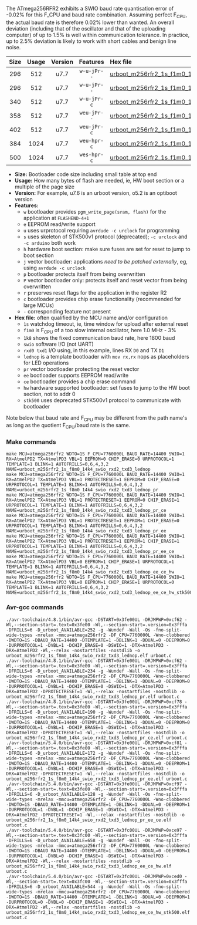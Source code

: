 The ATmega256RFR2 exhibits a SWIO baud rate quantisation error of -0.02% for this F_CPU and baud rate combination. Assuming perfect F<sub>CPU</sub>, the actual baud rate is therefore 0.02% lower than wanted. An overall deviation (including that of the oscillator and that of the uploading computer) of up to 1.5% is well within communication tolerance. In practice, up to 2.5% deviation is likely to work with short cables and benign line noise.

|Size|Usage|Version|Features|Hex file|
|:-:|:-:|:-:|:-:|:--|
|296|512|u7.7|`w-u-jPr--`|[urboot_m256rfr2_1s_f1m0_1k8_swio_rxd2_txd3_lednop.hex](https://raw.githubusercontent.com/stefanrueger/urboot.hex/main/mcus/atmega256rfr2/watchdog_1_s/internal_oscillator-3%/+1m000000_hz/+++1k8_baud/uart1_rxd2_txd3/lednop/urboot_m256rfr2_1s_f1m0_1k8_swio_rxd2_txd3_lednop.hex)|
|296|512|u7.7|`w-u-jPr--`|[urboot_m256rfr2_1s_f1m0_1k8_swio_rxd2_txd3_lednop_pr.hex](https://raw.githubusercontent.com/stefanrueger/urboot.hex/main/mcus/atmega256rfr2/watchdog_1_s/internal_oscillator-3%/+1m000000_hz/+++1k8_baud/uart1_rxd2_txd3/lednop/urboot_m256rfr2_1s_f1m0_1k8_swio_rxd2_txd3_lednop_pr.hex)|
|340|512|u7.7|`w-u-jPr-c`|[urboot_m256rfr2_1s_f1m0_1k8_swio_rxd2_txd3_lednop_pr_ce.hex](https://raw.githubusercontent.com/stefanrueger/urboot.hex/main/mcus/atmega256rfr2/watchdog_1_s/internal_oscillator-3%/+1m000000_hz/+++1k8_baud/uart1_rxd2_txd3/lednop/urboot_m256rfr2_1s_f1m0_1k8_swio_rxd2_txd3_lednop_pr_ce.hex)|
|358|512|u7.7|`weu-jPr--`|[urboot_m256rfr2_1s_f1m0_1k8_swio_rxd2_txd3_lednop_pr_ee.hex](https://raw.githubusercontent.com/stefanrueger/urboot.hex/main/mcus/atmega256rfr2/watchdog_1_s/internal_oscillator-3%/+1m000000_hz/+++1k8_baud/uart1_rxd2_txd3/lednop/urboot_m256rfr2_1s_f1m0_1k8_swio_rxd2_txd3_lednop_pr_ee.hex)|
|402|512|u7.7|`weu-jPr-c`|[urboot_m256rfr2_1s_f1m0_1k8_swio_rxd2_txd3_lednop_pr_ee_ce.hex](https://raw.githubusercontent.com/stefanrueger/urboot.hex/main/mcus/atmega256rfr2/watchdog_1_s/internal_oscillator-3%/+1m000000_hz/+++1k8_baud/uart1_rxd2_txd3/lednop/urboot_m256rfr2_1s_f1m0_1k8_swio_rxd2_txd3_lednop_pr_ee_ce.hex)|
|384|1024|u7.7|`weu-hpr-c`|[urboot_m256rfr2_1s_f1m0_1k8_swio_rxd2_txd3_lednop_ee_ce_hw.hex](https://raw.githubusercontent.com/stefanrueger/urboot.hex/main/mcus/atmega256rfr2/watchdog_1_s/internal_oscillator-3%/+1m000000_hz/+++1k8_baud/uart1_rxd2_txd3/lednop/urboot_m256rfr2_1s_f1m0_1k8_swio_rxd2_txd3_lednop_ee_ce_hw.hex)|
|500|1024|u7.7|`wes-hpr-c`|[urboot_m256rfr2_1s_f1m0_1k8_swio_rxd2_txd3_lednop_ee_ce_hw_stk500.hex](https://raw.githubusercontent.com/stefanrueger/urboot.hex/main/mcus/atmega256rfr2/watchdog_1_s/internal_oscillator-3%/+1m000000_hz/+++1k8_baud/uart1_rxd2_txd3/lednop/urboot_m256rfr2_1s_f1m0_1k8_swio_rxd2_txd3_lednop_ee_ce_hw_stk500.hex)|

- **Size:** Bootloader code size including small table at top end
- **Usage:** How many bytes of flash are needed, ie, HW boot section or a multiple of the page size
- **Version:** For example, u7.6 is an urboot version, o5.2 is an optiboot version
- **Features:**
  + `w` bootloader provides `pgm_write_page(sram, flash)` for the application at `FLASHEND-4+1`
  + `e` EEPROM read/write support
  + `u` uses urprotocol requiring `avrdude -c urclock` for programming
  + `s` uses skeleton of STK500v1 protocol (deprecated); `-c urclock` and `-c arduino` both work
  + `h` hardware boot section: make sure fuses are set for reset to jump to boot section
  + `j` vector bootloader: applications *need to be patched externally*, eg, using `avrdude -c urclock`
  + `p` bootloader protects itself from being overwritten
  + `P` vector bootloader only: protects itself and reset vector from being overwritten
  + `r` preserves reset flags for the application in the register R2
  + `c` bootloader provides chip erase functionality (recommended for large MCUs)
  + `-` corresponding feature not present
- **Hex file:** often qualified by the MCU name and/or configuration
  + `1s` watchdog timeout, ie, time window for upload after external reset
  + `f1m0` is F<sub>CPU</sub> of a too slow internal oscillator, here 1.0 MHz - 3%
  + `1k8` shows the fixed communication baud rate, here 1800 baud
  + `swio` software I/O (not UART)
  + `rxd0 txd1` I/O using, in this example, lines RX `D0` and TX `D1`
  + `lednop` is a template bootloader with `mov rx,rx` nops as placeholders for LED operations
  + `pr` vector bootloader protecting the reset vector
  + `ee` bootloader supports EEPROM read/write
  + `ce` bootloader provides a chip erase command
  + `hw` hardware supported bootloader: set fuses to jump to the HW boot section, not to addr 0
  + `stk500` uses deprecated STK500v1 protocol to communicate with bootloader


Note below that baud rate and F<sub>CPU</sub> may be different from the path name's as long as the quotient F<sub>CPU</sub>/baud rate is the same.

### Make commands
```
make MCU=atmega256rfr2 WDTO=1S F_CPU=7760000L BAUD_RATE=14400 SWIO=1 RX=AtmelPD2 TX=AtmelPD3 VBL=1 EEPROM=0 CHIP_ERASE=0 URPROTOCOL=1 TEMPLATE=1 BLINK=1 AUTOFRILLS=0,6,4,3,2 NAME=urboot_m256rfr2_1s_f8m0_14k4_swio_rxd2_txd3_lednop
make MCU=atmega256rfr2 WDTO=1S F_CPU=7760000L BAUD_RATE=14400 SWIO=1 RX=AtmelPD2 TX=AtmelPD3 VBL=1 PROTECTRESET=1 EEPROM=0 CHIP_ERASE=0 URPROTOCOL=1 TEMPLATE=1 BLINK=1 AUTOFRILLS=0,6,4,3,2 NAME=urboot_m256rfr2_1s_f8m0_14k4_swio_rxd2_txd3_lednop_pr
make MCU=atmega256rfr2 WDTO=1S F_CPU=7760000L BAUD_RATE=14400 SWIO=1 RX=AtmelPD2 TX=AtmelPD3 VBL=1 PROTECTRESET=1 EEPROM=0 CHIP_ERASE=1 URPROTOCOL=1 TEMPLATE=1 BLINK=1 AUTOFRILLS=0,6,4,3,2 NAME=urboot_m256rfr2_1s_f8m0_14k4_swio_rxd2_txd3_lednop_pr_ce
make MCU=atmega256rfr2 WDTO=1S F_CPU=7760000L BAUD_RATE=14400 SWIO=1 RX=AtmelPD2 TX=AtmelPD3 VBL=1 PROTECTRESET=1 EEPROM=1 CHIP_ERASE=0 URPROTOCOL=1 TEMPLATE=1 BLINK=1 AUTOFRILLS=0,6,4,3,2 NAME=urboot_m256rfr2_1s_f8m0_14k4_swio_rxd2_txd3_lednop_pr_ee
make MCU=atmega256rfr2 WDTO=1S F_CPU=7760000L BAUD_RATE=14400 SWIO=1 RX=AtmelPD2 TX=AtmelPD3 VBL=1 PROTECTRESET=1 EEPROM=1 CHIP_ERASE=1 URPROTOCOL=1 TEMPLATE=1 BLINK=1 AUTOFRILLS=0,6,4,3,2 NAME=urboot_m256rfr2_1s_f8m0_14k4_swio_rxd2_txd3_lednop_pr_ee_ce
make MCU=atmega256rfr2 WDTO=1S F_CPU=7760000L BAUD_RATE=14400 SWIO=1 RX=AtmelPD2 TX=AtmelPD3 VBL=0 EEPROM=1 CHIP_ERASE=1 URPROTOCOL=1 TEMPLATE=1 BLINK=1 AUTOFRILLS=0,6,4,3,2 NAME=urboot_m256rfr2_1s_f8m0_14k4_swio_rxd2_txd3_lednop_ee_ce_hw
make MCU=atmega256rfr2 WDTO=1S F_CPU=7760000L BAUD_RATE=14400 SWIO=1 RX=AtmelPD2 TX=AtmelPD3 VBL=0 EEPROM=1 CHIP_ERASE=1 URPROTOCOL=0 TEMPLATE=1 BLINK=1 AUTOFRILLS=0,6,4,3,2 NAME=urboot_m256rfr2_1s_f8m0_14k4_swio_rxd2_txd3_lednop_ee_ce_hw_stk500
```

### Avr-gcc commands
```
./avr-toolchain/4.8.1/bin/avr-gcc -DSTART=0x3fe00UL -DRJMPWP=0xcf62 -Wl,--section-start=.text=0x3fe00 -Wl,--section-start=.version=0x3fffa -DFRILLS=6 -D_urboot_AVAILABLE=252 -g -Wundef -Wall -Os -fno-split-wide-types -mrelax -mmcu=atmega256rfr2 -DF_CPU=7760000L -Wno-clobbered -DWDTO=1S -DBAUD_RATE=14400 -DTEMPLATE=1 -DBLINK=1 -DDUAL=0 -DEEPROM=0 -DURPROTOCOL=1 -DVBL=1 -DCHIP_ERASE=0 -DSWIO=1 -DTX=AtmelPD3 -DRX=AtmelPD2 -Wl,--relax -nostartfiles -nostdlib -o urboot_m256rfr2_1s_f8m0_14k4_swio_rxd2_txd3_lednop.elf urboot.c
./avr-toolchain/4.8.1/bin/avr-gcc -DSTART=0x3fe00UL -DRJMPWP=0xcf62 -Wl,--section-start=.text=0x3fe00 -Wl,--section-start=.version=0x3fffa -DFRILLS=6 -D_urboot_AVAILABLE=234 -g -Wundef -Wall -Os -fno-split-wide-types -mrelax -mmcu=atmega256rfr2 -DF_CPU=7760000L -Wno-clobbered -DWDTO=1S -DBAUD_RATE=14400 -DTEMPLATE=1 -DBLINK=1 -DDUAL=0 -DEEPROM=0 -DURPROTOCOL=1 -DVBL=1 -DCHIP_ERASE=0 -DSWIO=1 -DTX=AtmelPD3 -DRX=AtmelPD2 -DPROTECTRESET=1 -Wl,--relax -nostartfiles -nostdlib -o urboot_m256rfr2_1s_f8m0_14k4_swio_rxd2_txd3_lednop_pr.elf urboot.c
./avr-toolchain/4.8.1/bin/avr-gcc -DSTART=0x3fe00UL -DRJMPWP=0xcf78 -Wl,--section-start=.text=0x3fe00 -Wl,--section-start=.version=0x3fffa -DFRILLS=6 -D_urboot_AVAILABLE=190 -g -Wundef -Wall -Os -fno-split-wide-types -mrelax -mmcu=atmega256rfr2 -DF_CPU=7760000L -Wno-clobbered -DWDTO=1S -DBAUD_RATE=14400 -DTEMPLATE=1 -DBLINK=1 -DDUAL=0 -DEEPROM=0 -DURPROTOCOL=1 -DVBL=1 -DCHIP_ERASE=1 -DSWIO=1 -DTX=AtmelPD3 -DRX=AtmelPD2 -DPROTECTRESET=1 -Wl,--relax -nostartfiles -nostdlib -o urboot_m256rfr2_1s_f8m0_14k4_swio_rxd2_txd3_lednop_pr_ce.elf urboot.c
./avr-toolchain/5.4.0/bin/avr-gcc -DSTART=0x3fe00UL -DRJMPWP=0xcf81 -Wl,--section-start=.text=0x3fe00 -Wl,--section-start=.version=0x3fffa -DFRILLS=6 -D_urboot_AVAILABLE=172 -g -Wundef -Wall -Os -fno-split-wide-types -mrelax -mmcu=atmega256rfr2 -DF_CPU=7760000L -Wno-clobbered -DWDTO=1S -DBAUD_RATE=14400 -DTEMPLATE=1 -DBLINK=1 -DDUAL=0 -DEEPROM=1 -DURPROTOCOL=1 -DVBL=1 -DCHIP_ERASE=0 -DSWIO=1 -DTX=AtmelPD3 -DRX=AtmelPD2 -DPROTECTRESET=1 -Wl,--relax -nostartfiles -nostdlib -o urboot_m256rfr2_1s_f8m0_14k4_swio_rxd2_txd3_lednop_pr_ee.elf urboot.c
./avr-toolchain/5.4.0/bin/avr-gcc -DSTART=0x3fe00UL -DRJMPWP=0xcf97 -Wl,--section-start=.text=0x3fe00 -Wl,--section-start=.version=0x3fffa -DFRILLS=6 -D_urboot_AVAILABLE=128 -g -Wundef -Wall -Os -fno-split-wide-types -mrelax -mmcu=atmega256rfr2 -DF_CPU=7760000L -Wno-clobbered -DWDTO=1S -DBAUD_RATE=14400 -DTEMPLATE=1 -DBLINK=1 -DDUAL=0 -DEEPROM=1 -DURPROTOCOL=1 -DVBL=1 -DCHIP_ERASE=1 -DSWIO=1 -DTX=AtmelPD3 -DRX=AtmelPD2 -DPROTECTRESET=1 -Wl,--relax -nostartfiles -nostdlib -o urboot_m256rfr2_1s_f8m0_14k4_swio_rxd2_txd3_lednop_pr_ee_ce.elf urboot.c
./avr-toolchain/5.4.0/bin/avr-gcc -DSTART=0x3fc00UL -DRJMPWP=0xce97 -Wl,--section-start=.text=0x3fc00 -Wl,--section-start=.version=0x3fffa -DFRILLS=6 -D_urboot_AVAILABLE=658 -g -Wundef -Wall -Os -fno-split-wide-types -mrelax -mmcu=atmega256rfr2 -DF_CPU=7760000L -Wno-clobbered -DWDTO=1S -DBAUD_RATE=14400 -DTEMPLATE=1 -DBLINK=1 -DDUAL=0 -DEEPROM=1 -DURPROTOCOL=1 -DVBL=0 -DCHIP_ERASE=1 -DSWIO=1 -DTX=AtmelPD3 -DRX=AtmelPD2 -Wl,--relax -nostartfiles -nostdlib -o urboot_m256rfr2_1s_f8m0_14k4_swio_rxd2_txd3_lednop_ee_ce_hw.elf urboot.c
./avr-toolchain/5.4.0/bin/avr-gcc -DSTART=0x3fc00UL -DRJMPWP=0xced0 -Wl,--section-start=.text=0x3fc00 -Wl,--section-start=.version=0x3fffa -DFRILLS=6 -D_urboot_AVAILABLE=544 -g -Wundef -Wall -Os -fno-split-wide-types -mrelax -mmcu=atmega256rfr2 -DF_CPU=7760000L -Wno-clobbered -DWDTO=1S -DBAUD_RATE=14400 -DTEMPLATE=1 -DBLINK=1 -DDUAL=0 -DEEPROM=1 -DURPROTOCOL=0 -DVBL=0 -DCHIP_ERASE=1 -DSWIO=1 -DTX=AtmelPD3 -DRX=AtmelPD2 -Wl,--relax -nostartfiles -nostdlib -o urboot_m256rfr2_1s_f8m0_14k4_swio_rxd2_txd3_lednop_ee_ce_hw_stk500.elf urboot.c
```

